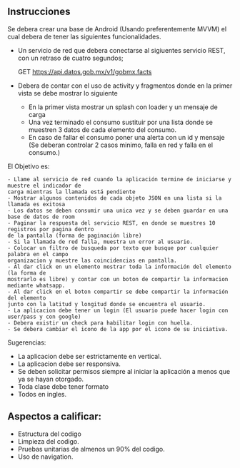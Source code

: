 ## Instrucciones

Se debera crear una base de Android (Usando preferentemente MVVM) el cual debera de tener las
siguientes funcionalidades.

* Un servicio de red que debera conectarse al sigiuentes servicio REST, con un retraso de cuatro
  segundos;

  GET  https://api.datos.gob.mx/v1/gobmx.facts


* Debera de contar con el uso de activity y fragmentos donde en la primer vista se debe mostrar lo
  siguiente
    * En la primer vista mostrar un splash con loader y un mensaje de carga
    * Una vez terminado el consumo sustituir por una lista donde se muestren 3 datos de cada
      elemento del consumo.
    * En caso de fallar el consumo poner una alerta con un id y mensaje (Se deberan controlar 2
      casos minimo, falla en red y falla en el consumo.)

El Objetivo es:

	- Llame al servicio de red cuando la aplicación termine de iniciarse y muestre el indicador de 
    carga mientras la llamada está pendiente
	- Mostrar algunos contenidos de cada objeto JSON en una lista si la llamada es exitosa
    - Los datos se deben consumir una unica vez y se deben guardar en una base de datos de room   
	- Paginar la respuesta del servicio REST, en donde se muestres 10 registros por pagina dentro 
    de la pantalla (forma de paginación libre)
	- Si la llamada de red falla, muestra un error al usuario.
	- Colocar un filtro de busqueda por texto que busque por cualquier palabra en el campo 
    organizacion y muestre las coincidencias en pantalla.
	- Al dar click en un elemento mostrar toda la información del elemento (la forma de 
    mostrarlo es libre) y contar con un boton de compartir la informacion mediante whatsapp.
    - Al dar click en el boton compartir se debe compartir la información del elemento 
    junto con la latitud y longitud donde se encuentra el usuario.
    - La aplicacion debe tener un login (El usuario puede hacer login con user/pass y con google)
    - Debera existir un check para habilitar login con huella.
    - Se debera cambiar el icono de la app por el icono de su iniciativa.

Sugerencias:

- La aplicacion debe ser estrictamente en vertical.
- La aplicacion debe ser responsiva.
- Se deben solicitar permisos siempre al iniciar la aplicación a menos que ya se hayan otorgado.
- Toda clase debe tener formato
- Todos en ingles.

Aspectos a calificar:
-

- Estructura del codigo
- Limpieza del codigo.
- Pruebas unitarias de almenos un 90% del codigo.
- Uso de navigation.
